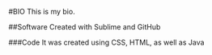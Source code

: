 #BIO
This is my bio.

##Software
Created with Sublime and GitHub

###Code
It was created using CSS, HTML, as well as Java